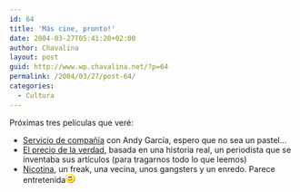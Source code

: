 ```yaml
---
id: 64
title: 'Más cine, pronto!'
date: 2004-03-27T05:41:20+02:00
author: Chavalina
layout: post
guid: http://www.wp.chavalina.net/?p=64
permalink: /2004/03/27/post-64/
categories:
  - Cultura
---
```

Pr&oacute;ximas tres pel&iacute;culas que veré:

  * <a href="http://www.mangafilms.es/serviciodecompania/sinopsis.htm" target="_blank">Servicio de compa&ntilde;&iacute;a</a> con Andy Garc&iacute;a, espero que no sea un pastel… 
  * <a href="http://www.cinenganos.com/peliculas_ShatteredGlass.html" target="_blank">El precio de la verdad</a>, basada en una historia real, un periodista que se inventaba sus art&iacute;culos (para tragarnos todo lo que leemos)
  * <a href="http://www.mangafilms.es/nicotina/" target="_blank">Nicotina</a>, un freak, una vecina, unos gangsters y un enredo. Parece entretenida![emo](/imagenes/emoticonos/sonrisa.gif)
